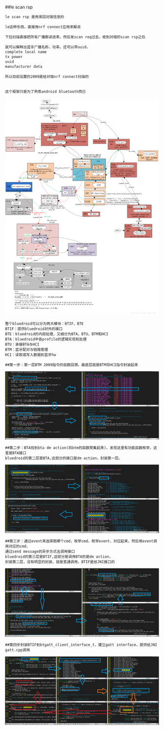 ##le scan rsp
```
le scan rsp 是用来回对端信息的

le这种东西，直接用nrf connect应用来解说

下拉扫描直接把所有广播都读进来，然后发scan req过去，收到对端的scan rsp之后

就可以解释出蓝牙广播名称，功率，还可以带uuid，
complete local name
tx power
uuid 
manufacturer data

所以目前设置的2009是给对端nrf connect扫描的


这个框架只是为了熟悉android bluetooth而已

```
![image](./char.png)

```
整个bluedroid可以分为两大模块：BTIF，BTE
BTIF：提供bluedroid对外的接口
BTE：bluedroid的内部处理，又细分为BTA，BTU，BTM和HCI
BTA：bluedroid中各profile的逻辑实现和处理
BTU：承接BTA与HCI
BTM：蓝牙配对与链路管理
HCI：读取或写入数据到蓝牙hw

##第一步：第一层BTM 2009指令的函数回溯，最底层就是BTM将HCI指令封装起来
```
![image](./1.png)
```
##第二步：BTA找到bta dm action(将btm的函数聚集起来)，发现这里有功能函数枚举，这里是BTA接口
bluedroid的第二层是BTA,这部分的接口是dm action，封装第一层。
```
![image](./2.png)
```
##第三步：通过event来选择跑哪个cmd，枚举cmd，枚举event，对应起来，然后用event调用对应的cmd，
通过send message的异步方式去调用接口
bluedroid的第三层是BTIF,这部分是调用BTA的是dm action，
封装第二层，没有明显的封装，就是普通调用，BTIF是给JNI接口的
```
![image](./3.png)
```
##第四步封装BTIF到btgatt_client_interface_t，建立gatt interface，提供给JNI gatt.cpp调用
```
![image](./4.png)

